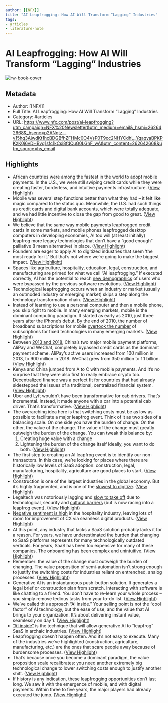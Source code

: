 ```yaml
---
author: [[NFX]]
title: "AI Leapfrogging: How AI Will Transform “Lagging” Industries"
tags: 
- articles
- literature-note
---
```

# AI Leapfrogging: How AI Will Transform “Lagging” Industries

![rw-book-cover](https://content.nfx.com/wp-content/uploads/2023/06/AI-leapfrogging-v2-social.png)

## Metadata
- Author: [[NFX]]
- Full Title: AI Leapfrogging: How AI Will Transform “Lagging” Industries
- Category: #articles
- URL: https://www.nfx.com/post/ai-leapfrogging?utm_campaign=NFX%20Newsletter&utm_medium=email&_hsmi=262642668&_hsenc=p2ANqtz--v15hq3AjwdKt1hcBDGBfhZFHMc0O4VsP0T9oc2NHYCdhL_YqaqyaBPKPKzK0j6vDHBvg1sfc1kCsi8fdCuG0LGhF_wA&utm_content=262642668&utm_source=hs_email

## Highlights
- African countries were among the fastest in the world to adopt mobile payments. In the U.S., we were still swiping credit cards while they were creating faster, borderless, and intuitive payments infrastructure. ([View Highlight](https://read.readwise.io/read/01h6td7m8fdr8z0g5bd5fqhhst))
- Mobile was several step functions better than what they had – it felt like magic compared to the status quo. Meanwhile, the U.S. had such things as credit cards and digital bank accounts, which were totally adequate, and we had little incentive to close the gap from good to great. ([View Highlight](https://read.readwise.io/read/01h6td7s58dsfcs3hbmjekznb0))
- We believe that the same way mobile payments leapfrogged credit cards in some markets, and mobile phones leapfrogged desktop computers in developing economies, AI too will (at least initially) leapfrog more legacy technologies that don’t have a “good enough” palliative (I mean alternative) in place. ([View Highlight](https://read.readwise.io/read/01h6td81kx1cy4j8hd0ng3tmmp))
- Founders are eager to apply AI to digitized industries that seem ‘the most ready for it.’ But that’s not where we’re going to make the biggest impact. ([View Highlight](https://read.readwise.io/read/01h6td88w5jgnbx2bgnbrrbg7g))
- Spaces like agriculture, hospitality, education, legal, construction, and manufacturing are primed for what we call “AI leapfrogging.” If executed correctly, AI has the potential to reach [new demographics](https://www.mckinsey.com/~/media/mckinsey/business%20functions/mckinsey%20digital/our%20insights/the%20top%20trends%20in%20tech%202022/mckinsey-tech-trends-outlook-2022-full-report.pdf) of users who were bypassed by the previous software revolutions. ([View Highlight](https://read.readwise.io/read/01h6td8t6gr77qgm0t9qrff5gd))
- Technological leapfrogging occurs when an industry or market (usually an outmoded industry or emerging market) skips a step along the technology transformation chain. ([View Highlight](https://read.readwise.io/read/01h6td9e774f3yetx5y3q4dnty))
- Instead of learning to use a personal computer and then a mobile phone, you skip right to mobile. In many emerging markets, mobile is the dominant computing paradigm. It started as early as 2010, just three years after the iPhone’s debut. By the end of 2010, the number of broadband subscriptions for mobile [overtook the number](https://static.newamerica.org/attachments/3911-mobile-leapfrogging-and-digital-divide-policy/MobileLeapfrogging_Final.8f720f33d8e349cfa5c22684815ddeb8.pdf) of subscriptions for fixed technologies in many emerging markets. ([View Highlight](https://read.readwise.io/read/01h6td9pj34kdrd386xgwyww9k))
- Between [2013 and 2018](https://www.google.com/url?q=https://direct.mit.edu/asep/article/19/3/1/93345/Mobile-Payment-in-China-Practice-and-Its-Effects&sa=D&source=docs&ust=1686061975183589&usg=AOvVaw1iIcX9rMkkMeoT1FMTosVa), China’s two major mobile payment platforms, AliPay and WeChat, completely bypassed credit cards as the dominant payment scheme. AliPay’s active users increased from 100 million in 2013, to 900 million in 2018. WeChat grew from 350 million to 1.1 billion. ([View Highlight](https://read.readwise.io/read/01h6tdaqchn83y7fzf8ptnp5vj))
- Kenya and China jumped from A to C with mobile payments. And it’s no surprise that they were also first to really embrace crypto too. Decentralized finance was a perfect fit for countries that had already sidestepped the issues of a traditional, centralized financial system. ([View Highlight](https://read.readwise.io/read/01h6tdb1kegev704htxntk3q3g))
- Uber and Lyft wouldn’t have been transformative for cab drivers. That’s incremental. Instead, it made anyone with a car into a potential cab driver. That’s transformative. ([View Highlight](https://read.readwise.io/read/01h6tdc6xph3mahhd5e3yn6pa2))
- The overarching idea here is that switching costs must be as low as possible to facilitate a major leapfrog event. Think of it as two sides of a balancing scale. On one side you have the burden of change. On the other, the value of the change.
  The value of the change must greatly outweigh the burden of the change. You can tweak this balance by:
  1. Creating huge value with a change
  2. Lightening the burden of the change itself
  Ideally, you want to do both. ([View Highlight](https://read.readwise.io/read/01h6tdd06mrntzckh8zb1gpfce))
- The first step to creating an AI leapfrog event is to identify our non-transactors. In this case, we’re looking for places where there are historically low levels of SaaS adoption: construction, legal, manufacturing, hospitality, agriculture are good places to start. ([View Highlight](https://read.readwise.io/read/01h6tddwj91ksbnb66vszxsd4p))
- Construction is one of the largest industries in the global economy. But it’s highly fragmented, and is one of the [slowest to digitize](https://www.mckinsey.com/industries/private-equity-and-principal-investors/our-insights/from-start-up-to-scale-up-accelerating-growth-in-construction-technology). ([View Highlight](https://read.readwise.io/read/01h6tdezecgb6mca0dwgr4c8e0))
- Legaltech was notoriously lagging and [slow to take off](https://www.nytimes.com/2023/04/10/technology/ai-is-coming-for-lawyers-again.html?partner=slack&smid=sl-share) due to technological, security and [cultural barriers](https://jackwshepherd.medium.com/adoption-of-legal-tech-why-it-doesnt-happen-on-its-own-and-how-to-solve-it-1219a99a98c9) (but is now racing into a leapfrog event). ([View Highlight](https://read.readwise.io/read/01h6tdf48x0a1js779ssh6nekc))
- [Negative sentiment is high](https://www.mckinsey.com/industries/travel-logistics-and-infrastructure/our-insights/rebooting-customer-experience-to-bring-back-the-magic-of-travel) in the hospitality industry, leaving lots of room for improvement of CX via seamless digital products. ([View Highlight](https://read.readwise.io/read/01h6tdf705v8tg8b906j57vt98))
- At this point, any industry that lacks a SaaS solution probably lacks it for a reason.
  For years, we have underestimated the burden that changing to SaaS platforms represents for many technologically outdated verticals. For years, SaaS has been too expensive for many of these companies. The onboarding has been complex and unintuitive. ([View Highlight](https://read.readwise.io/read/01h6tdg4mkrrqhx275fs9mchw9))
- Remember: the value of the change must outweigh the burden of changing. The value proposition of semi-automation isn’t strong enough to justify the switching costs for industries reliant on entrenched, analog processes. ([View Highlight](https://read.readwise.io/read/01h6tdz59e9zw6vvvpgnq3f6p7))
- Generative AI is an instantaneous push-button solution. It generates a legal brief or construction plan from scratch. Interacting with software is like chatting to a friend. You don’t have to re-learn your whole process – you simply remove tedious tasks from your to-do list. ([View Highlight](https://read.readwise.io/read/01h6tdzffrzfvj8ancna9tgkbx))
- We’ve called this approach “AI inside.” Your selling point is not the “cool factor” of AI technology, but the ease of use, and the value that AI brings to your organization. It’s about delivering instant value, seamlessly on day 1. ([View Highlight](https://read.readwise.io/read/01h6te07ng9k5ax604xpg2eqga))
- [“AI inside”](https://www.nfx.com/post/3-waves-generative-ai-startups) is the technique that will allow generative AI to “leapfrog” SaaS in archaic industries. ([View Highlight](https://read.readwise.io/read/01h6te0fpv5s7cqv4pet477xcb))
- Leapfrogging doesn’t happen often. And it’s not easy to execute. Many of the industries we’ve highlighted (construction, agriculture, manufacturing, etc.) are the ones that scare people away because of burdensome processes. ([View Highlight](https://read.readwise.io/read/01h6te22hy92bcz8zarz1fddfb))
- That’s because once you become a dominant paradigm, the value proposition scale recalibrates: you need another extremely big technological change to lower switching costs enough to justify another shift. ([View Highlight](https://read.readwise.io/read/01h6te296jsdg4mbxda0n5yp1q))
- If history is any indication, these leapfrogging opportunities don’t last long. We saw it with the emergence of mobile, and with digital payments. Within three to five years, the major players had already executed the jump. ([View Highlight](https://read.readwise.io/read/01h6te2sfj3vs2bjcrh2grbg4k))
